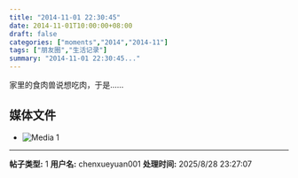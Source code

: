 ```yaml
---
title: "2014-11-01 22:30:45"
date: 2014-11-01T10:00:00+08:00
draft: false
categories: ["moments","2014","2014-11"]
tags: ["朋友圈","生活记录"]
summary: "2014-11-01 22:30:45..."
---
```


家里的食肉兽说想吃肉，于是……

## 媒体文件

- ![Media 1](/Moments/photos/2014-11-01/201411012230450.jpg)

---

**帖子类型:** 1
**用户名:** chenxueyuan001
**处理时间:** 2025/8/28 23:27:07